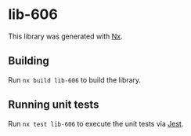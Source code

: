 # lib-606

This library was generated with [Nx](https://nx.dev).

## Building

Run `nx build lib-606` to build the library.

## Running unit tests

Run `nx test lib-606` to execute the unit tests via [Jest](https://jestjs.io).
